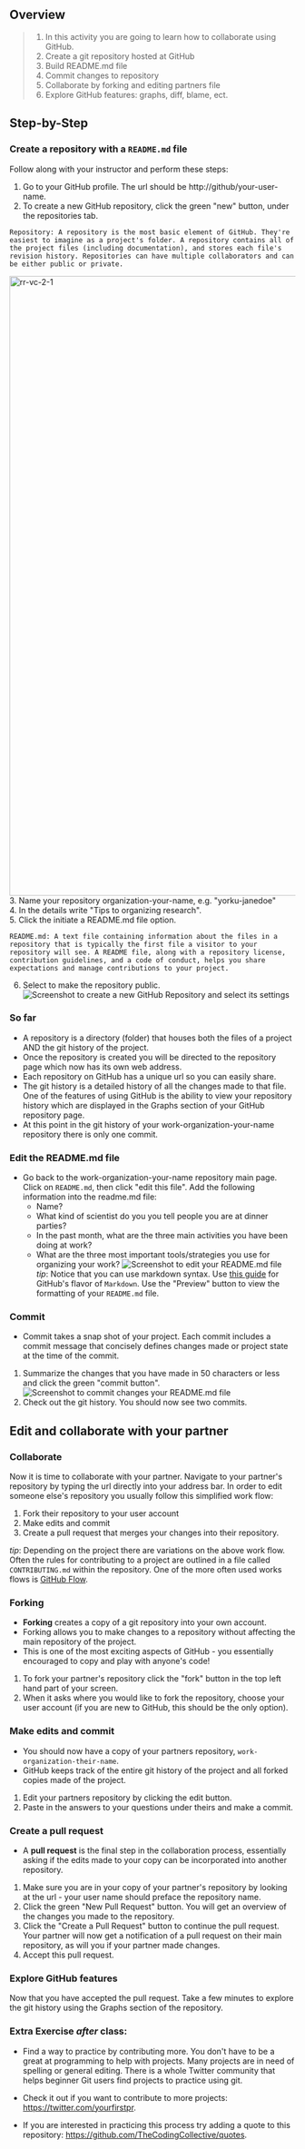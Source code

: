 
## Overview
> 1. In this activity you are going to learn how to collaborate using GitHub. 
> 1. Create a git repository hosted at GitHub
> 1. Build README.md file
> 1. Commit changes to repository
> 1. Collaborate by forking and editing partners file
> 1. Explore GitHub features: graphs, diff, blame, ect.

## Step-by-Step
### Create a repository with a `README.md` file
Follow along with your instructor and perform these steps:
1. Go to your GitHub profile. The url should be http://github/your-user-name.
2. To create a new GitHub repository, click the green "new" button, under the repositories tab. <br>
```
Repository: A repository is the most basic element of GitHub. They're easiest to imagine as a project's folder. A repository contains all of the project files (including documentation), and stores each file's revision history. Repositories can have multiple collaborators and can be either public or private.
```
<img width="1092" alt="rr-vc-2-1" src="https://user-images.githubusercontent.com/57642282/201413235-bd0e2d4f-d768-4679-b4e3-d91dc9696e20.png">
3. Name your repository organization-your-name, e.g. "yorku-janedoe"<br>
4. In the details write "Tips to organizing research".<br>
5. Click the initiate a README.md file option. <br>

```
README.md: A text file containing information about the files in a repository that is typically the first file a visitor to your repository will see. A README file, along with a repository license, contribution guidelines, and a code of conduct, helps you share expectations and manage contributions to your project.
```
6. Select to make the repository public.
![Screenshot to create a new GitHub Repository and select its settings](/carpentries-rr-vc/assets/img/rr-vc-2-2.png)

### So far
- A repository is a directory (folder) that houses both the files of a project AND the git history of the project.
- Once the repository is created you will be directed to the repository page which now has its own web address.
- Each repository on GitHub has a unique url so you can easily share.
- The git history is a detailed history of all the changes made to that file. One of the features of using GitHub is the ability to view your repository history which are displayed in the Graphs section of your GitHub repository page.
- At this point in the git history of your work-organization-your-name repository there is only one commit.

### Edit the README.md file
- Go back to the work-organization-your-name repository main page. Click on `README.md`, then click "edit this file". Add the following information into the readme.md file:
  - Name?
  - What kind of scientist do you you tell people you are at dinner parties?
  - In the past month, what are the three main activities you have been doing at work?
  - What are the three most important tools/strategies you use for organizing your work?
![Screenshot to edit your README.md file](/carpentries-rr-vc/assets/img/rr-vc-2-3.png)
*tip*: Notice that you can use markdown syntax. Use [this guide](https://help.github.com/articles/getting-started-with-writing-and-formatting-on-github/) for GitHub's flavor of `Markdown`. Use the "Preview" button to view the formatting of your `README.md` file.

### Commit
- Commit takes a snap shot of your project. Each commit includes a commit message that concisely defines changes made or project state at the time of the commit.

1. Summarize the changes that you have made in 50 characters or less and click the green "commit button".
![Screenshot to commit changes your README.md file](/carpentries-rr-vc/assets/img/rr-vc-2-4.png)
3. Check out the git history. You should now see two commits.

## Edit and collaborate with your partner
### Collaborate
Now it is time to collaborate with your partner. Navigate to your partner's repository by typing the url directly into your address bar. In order to edit someone else's repository you usually follow this simplified work flow:
1. Fork their repository to your user account
1. Make edits and commit
1. Create a pull request that merges your changes into their repository.

_tip_: Depending on the project there are variations on the above work flow. Often the rules for contributing to a project are outlined in a file called `CONTRIBUTING.md` within the repository. One of the more often used works flows is [GitHub Flow](https://guides.github.com/introduction/flow/).

### Forking
- **Forking** creates a copy of a git repository into your own account.
- Forking allows you to make changes to a repository without affecting the main repository of the project.
- This is one of the most exciting aspects of GitHub - you essentially encouraged to copy and play with anyone's code!

1. To fork your partner's repository click the "fork" button in the top left hand part of your screen.
1. When it asks where you would like to fork the repository, choose your user account (if you are new to GitHub, this should be the only option).

### Make edits and commit
- You should now have a copy of your partners repository, `work-organization-their-name`.
- GitHub keeps track of the entire git history of the project and all forked copies made of the project.

1. Edit your partners repository by clicking the edit button.
1. Paste in the answers to your questions under theirs and make a commit.

### Create a pull request
- A **pull request** is the final step in the collaboration process, essentially asking if the edits made to your copy can be incorporated into another repository.

1. Make sure you are in your copy of your partner's repository by looking at the url - your user name should preface the repository name.
1. Click the green "New Pull Request" button. You will get an overview of the changes you made to the repository.
1. Click the "Create a Pull Request" button to continue the pull request. Your partner will now get a notification of a pull request on their main repository, as will you if your partner made changes.
1. Accept this pull request.

### Explore GitHub features
Now that you have accepted the pull request. Take a few minutes to explore the git history using the Graphs section of the repository.

### Extra Exercise *after* class:

- Find a way to practice by contributing more. You don't have to be a great at programming to help with projects. Many projects are in need of spelling or general editing. There is a whole Twitter community that helps beginner Git users find projects to practice using git.

- Check it out if you want to contribute to more projects: https://twitter.com/yourfirstpr.

- If you are interested in practicing this process try adding a quote to this repository: https://github.com/TheCodingCollective/quotes.

